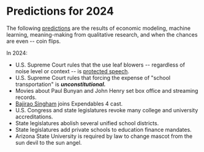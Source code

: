 # Predictions for 2024

The following [predictions](https://www.youtube.com/watch?v=lSPNQ82Sq4E) are the results of economic modeling, machine learning, meaning-making from qualitative research, and when the chances are even -- coin flips.

In 2024:

  + U.S. Supreme Court rules that the use leaf blowers -- regardless of noise level or context -- is [protected speech](https://www.youtube.com/watch?v=V2f-MZ2HRHQ).
  + U.S. Supreme Court rules that forcing the expense of "school transportation" is ***unconstitutional.***
  + Movies about Paul Bunyan and John Henry set box office and streaming records.
  + [Bajirao Singham](https://twitter.com/ajaydevgn) joins Expendables 4 cast.
  + U.S. Congress and state legislatures revoke many college and university accreditations.
  + State legislatures abolish several unified school districts.
  + State legislatures add private schools to education finance mandates.
  + Arizona State University is required by law to change mascot from the sun devil to the sun angel.
